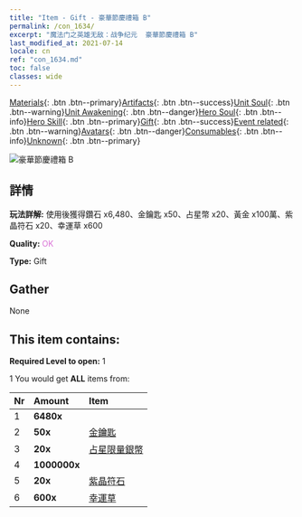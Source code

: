 ```yaml
---
title: "Item - Gift - 豪華節慶禮箱 B"
permalink: /con_1634/
excerpt: "魔法门之英雄无敌：战争纪元  豪華節慶禮箱 B"
last_modified_at: 2021-07-14
locale: cn
ref: "con_1634.md"
toc: false
classes: wide
---
```

 [Materials](/ItemsCN/){: .btn .btn--primary}[Artifacts](/ItemsCN/Artifacts/){: .btn .btn--success}[Unit Soul](/ItemsCN/UnitSoul/){: .btn .btn--warning}[Unit Awakening](/ItemsCN/UnitAwakening/){: .btn .btn--danger}[Hero Soul](/ItemsCN/HeroSoul/){: .btn .btn--info}[Hero Skill](/ItemsCN/HeroSkill/){: .btn .btn--primary}[Gift](/ItemsCN/Gift/){: .btn .btn--success}[Event related](/ItemsCN/Events/){: .btn .btn--warning}[Avatars](/ItemsCN/Avatars/){: .btn .btn--danger}[Consumables](/ItemsCN/Consumables/){: .btn .btn--info}[Unknown](/ItemsCN/Unknown/){: .btn .btn--primary}

 ![豪華節慶禮箱 B](/images/t/i_907249.png)

## 詳情
 **玩法詳解:** 使用後獲得鑽石 x6,480、金鑰匙 x50、占星幣 x20、黃金 x100萬、紫晶符石 x20、幸運草 x600

 **Quality:** <span style="color: #DA70D6">OK</span>

 **Type:** Gift

## Gather

  None

## This item contains:

 **Required Level to open:** 1

 1 You would get **ALL** items  from:

  | Nr | Amount |     Item    |
  |:---|:-------|:------------|
  | 1 |  **6480x** | <i class="fas fa-gem"/> |  | 
  | 2 |  **50x** | [金鑰匙](/cn/Items/con_783/) |  | 
  | 3 |  **20x** | [占星限量銀幣](/cn/Items/con_969/) |  | 
  | 4 |  **1000000x** | <i class="fas fa-coins"/> |  | 
  | 5 |  **20x** | [紫晶符石](/cn/Items/con_720/) |  | 
  | 6 |  **600x** | [幸運草](/cn/Items/con_537/) |  | 
